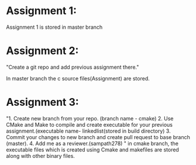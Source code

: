 # Assignment 1:
Assignment 1 is stored in master branch

# Assignment 2:
"Create a git repo and add previous assignment there."

In master branch the c source files(Assignment) are stored.

# Assignment 3: 
"1. Create new branch from your repo. (branch name - cmake)
2. Use CMake and Make to compile and create executable for your previous assignment.(executable  name-  linkedlist(stored in build directory)
3. Commit your changes to new branch and create pull request to base branch (master).
4. Add me as a reviewer.(sampath278)
"
in cmake branch, the executable files which is created using Cmake and makefiles are stored along with other binary files.
